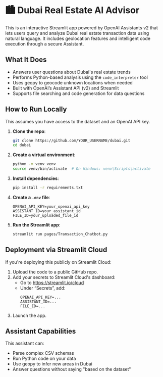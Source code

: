 # 🏙️ Dubai Real Estate AI Advisor

This is an interactive Streamlit app powered by OpenAI Assistants v2 that lets users query and analyze Dubai real estate transaction data using natural language. It includes geolocation features and intelligent code execution through a secure Assistant.

## What It Does

- Answers user questions about Dubai's real estate trends
- Performs Python-based analysis using the `code_interpreter` tool
- Uses geopy to geocode unknown locations when needed
- Built with OpenAI’s Assistant API (v2) and Streamlit
- Supports file searching and code generation for data questions


## How to Run Locally
This assumes you have access to the dataset and an OpenAI API key.

1. **Clone the repo**:
   ```bash
   git clone https://github.com/YOUR_USERNAME/dubai.git
   cd dubai
   ```

2. **Create a virtual environment**:
   ```bash
   python -m venv venv
   source venv/bin/activate  # On Windows: venv\Scripts\activate
   ```

3. **Install dependencies**:
   ```bash
   pip install -r requirements.txt
   ```

4. **Create a `.env` file**:
   ```
   OPENAI_API_KEY=your_openai_api_key
   ASSISTANT_ID=your_assistant_id
   FILE_ID=your_uploaded_file_id
   ```

5. **Run the Streamlit app**:
   ```bash
   streamlit run pages/Transaction_Chatbot.py
   ```

## Deployment via Streamlit Cloud

If you're deploying this publicly on Streamlit Cloud:

1. Upload the code to a public GitHub repo.
2. Add your secrets to Streamlit Cloud's dashboard:
   - Go to https://streamlit.io/cloud
   - Under “Secrets”, add:
     ```
     OPENAI_API_KEY=...
     ASSISTANT_ID=...
     FILE_ID=...
     ```
3. Launch the app.

## Assistant Capabilities

This assistant can:
- Parse complex CSV schemas
- Run Python code on your data
- Use geopy to infer new areas in Dubai
- Answer questions without saying "based on the dataset"
